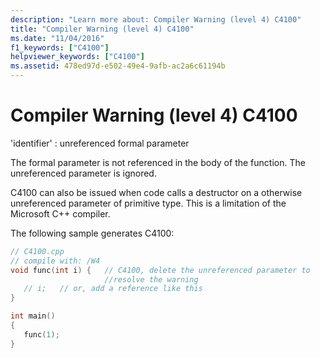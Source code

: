 ```yaml
---
description: "Learn more about: Compiler Warning (level 4) C4100"
title: "Compiler Warning (level 4) C4100"
ms.date: "11/04/2016"
f1_keywords: ["C4100"]
helpviewer_keywords: ["C4100"]
ms.assetid: 478ed97d-e502-49e4-9afb-ac2a6c61194b
---
```

# Compiler Warning (level 4) C4100

'identifier' : unreferenced formal parameter

The formal parameter is not referenced in the body of the function. The unreferenced parameter is ignored.

C4100 can also be issued when code calls a destructor on a otherwise unreferenced parameter of primitive type.  This is a limitation of the Microsoft C++ compiler.

The following sample generates C4100:

```cpp
// C4100.cpp
// compile with: /W4
void func(int i) {   // C4100, delete the unreferenced parameter to
                     //resolve the warning
   // i;   // or, add a reference like this
}

int main()
{
   func(1);
}
```
